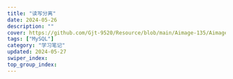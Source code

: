 ```yaml
---
title: "读写分离"
date: 2024-05-26
description: ""
cover: https://github.com/Gjt-9520/Resource/blob/main/Aimage-135/Aimage28.jpg?raw=true
tags: ["MySQL"]
category: "学习笔记"
updated: 2024-05-27
swiper_index: 
top_group_index: 
---
```


# 